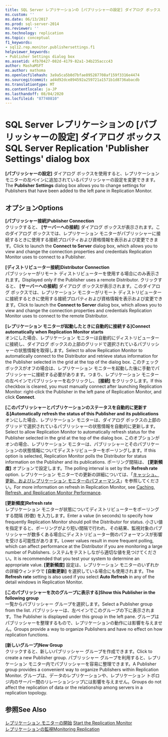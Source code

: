 ```yaml
---
title: SQL Server レプリケーションの [パブリッシャーの設定] ダイアログ ボックス | Microsoft Docs
ms.custom: ''
ms.date: 06/13/2017
ms.prod: sql-server-2014
ms.reviewer: ''
ms.technology: replication
ms.topic: conceptual
f1_keywords:
- sql12.rep.monitor.publishersettings.f1
helpviewer_keywords:
- Publisher Settings dialog box
ms.assetid: 4fb70427-082d-4179-82a1-34b235accc43
author: MashaMSFT
ms.author: mathoma
ms.openlocfilehash: 3a9a5ca5b0d7bfae895287708af159f3316e4474
ms.sourcegitcommit: ad4d92dce894592a259721a1571b1d8736abacdb
ms.translationtype: MT
ms.contentlocale: ja-JP
ms.lasthandoff: 08/04/2020
ms.locfileid: "87740810"
---
```

# <a name="sql-server-replication-publisher-settings-dialog-box"></a><span data-ttu-id="f2553-102">SQL Server レプリケーションの [パブリッシャーの設定] ダイアログ ボックス</span><span class="sxs-lookup"><span data-stu-id="f2553-102">SQL Server Replication 'Publisher Settings' dialog box</span></span>
  <span data-ttu-id="f2553-103">**[パブリッシャーの設定]** ダイアログ ボックスを使用すると、レプリケーション モニターの左ペインに追加されているパブリッシャーの設定を変更できます。</span><span class="sxs-lookup"><span data-stu-id="f2553-103">The **Publisher Settings** dialog box allows you to change settings for Publishers that have been added to the left pane in Replication Monitor.</span></span>  
  
## <a name="options"></a><span data-ttu-id="f2553-104">オプション</span><span class="sxs-lookup"><span data-stu-id="f2553-104">Options</span></span>  
 <span data-ttu-id="f2553-105">**[パブリッシャー接続]**</span><span class="sxs-lookup"><span data-stu-id="f2553-105">**Publisher Connection**</span></span>  
 <span data-ttu-id="f2553-106">クリックすると、 **[サーバーへの接続]** ダイアログ ボックスが表示されます。このダイアログ ボックスでは、レプリケーション モニターがパブリッシャーに接続するときに使用する接続プロパティおよび資格情報を表示および変更できます。</span><span class="sxs-lookup"><span data-stu-id="f2553-106">Click to launch the **Connect to Server** dialog box, which allows you to view and change the connection properties and credentials Replication Monitor uses to connect to a Publisher.</span></span>  
  
 <span data-ttu-id="f2553-107">**[ディストリビューター接続]**</span><span class="sxs-lookup"><span data-stu-id="f2553-107">**Distributor Connection**</span></span>  
 <span data-ttu-id="f2553-108">パブリッシャーがリモート ディストリビューターを使用する場合にのみ表示されます。</span><span class="sxs-lookup"><span data-stu-id="f2553-108">Displayed only if the Publisher uses a remote Distributor.</span></span> <span data-ttu-id="f2553-109">クリックすると、 **[サーバーへの接続]** ダイアログ ボックスが表示されます。このダイアログ ボックスでは、レプリケーション モニターがリモート ディストリビューターに接続するときに使用する接続プロパティおよび資格情報を表示および変更できます。</span><span class="sxs-lookup"><span data-stu-id="f2553-109">Click to launch the **Connect to Server** dialog box, which allows you to view and change the connection properties and credentials Replication Monitor uses to connect to the remote Distributor.</span></span>  
  
 <span data-ttu-id="f2553-110">**[レプリケーション モニターが起動したときに自動的に接続する]**</span><span class="sxs-lookup"><span data-stu-id="f2553-110">**Connect automatically when Replication Monitor starts**</span></span>  
 <span data-ttu-id="f2553-111">オンにした場合、レプリケーション モニターは自動的にディストリビューターに接続し、ダイアログ ボックスの上部のグリッドで選択されているパブリッシャーの状態情報を取得します。</span><span class="sxs-lookup"><span data-stu-id="f2553-111">Select to allow Replication Monitor to automatically connect to the Distributor and retrieve status information for the Publisher selected in the grid at the top of the dialog box.</span></span> <span data-ttu-id="f2553-112">このチェック ボックスがオフの場合は、レプリケーション モニターを起動した後に手動でパブリッシャーに接続する必要があります。つまり、レプリケーション モニターの左ペインでパブリッシャーを右クリックし、 **[接続]** をクリックします。</span><span class="sxs-lookup"><span data-stu-id="f2553-112">If this checkbox is cleared, you must manually connect after launching Replication Monitor: right-click the Publisher in the left pane of Replication Monitor, and click **Connect**.</span></span>  
  
 <span data-ttu-id="f2553-113">**[このパブリッシャーとパブリケーションのステータスを自動的に更新する]**</span><span class="sxs-lookup"><span data-stu-id="f2553-113">**Automatically refresh the status of this Publisher and its publications**</span></span>  
 <span data-ttu-id="f2553-114">オンにした場合、レプリケーション モニターは、ダイアログ ボックスの上部のグリッドで選択されているパブリッシャーの状態情報を自動的に更新します。</span><span class="sxs-lookup"><span data-stu-id="f2553-114">Select to allow Replication Monitor to automatically refresh status for the Publisher selected in the grid at the top of the dialog box.</span></span> <span data-ttu-id="f2553-115">このオプションがオンの場合、レプリケーション モニターは、パブリッシャーとそのパブリケーションの状態情報についてディストリビューターをポーリングします。</span><span class="sxs-lookup"><span data-stu-id="f2553-115">If this option is selected, Replication Monitor polls the Distributor for status information on the Publisher and its publications.</span></span> <span data-ttu-id="f2553-116">ポーリング間隔は、 **[更新頻度]** オプションで設定します。</span><span class="sxs-lookup"><span data-stu-id="f2553-116">The polling interval is set by the **Refresh rate** option.</span></span> <span data-ttu-id="f2553-117">レプリケーション モニターでの更新の詳細については、「[キャッシュ、更新、およびレプリケーション モニターのパフォーマンス](monitor/caching-refresh-and-replication-monitor-performance.md)」を参照してください。</span><span class="sxs-lookup"><span data-stu-id="f2553-117">For more information on refresh in Replication Monitor, see [Caching, Refresh, and Replication Monitor Performance](monitor/caching-refresh-and-replication-monitor-performance.md).</span></span>  
  
 <span data-ttu-id="f2553-118">**[更新頻度]**</span><span class="sxs-lookup"><span data-stu-id="f2553-118">**Refresh rate**</span></span>  
 <span data-ttu-id="f2553-119">レプリケーション モニターが状態についてディストリビューターをポーリングする間隔 (秒数) を入力します。</span><span class="sxs-lookup"><span data-stu-id="f2553-119">Enter a value (in seconds) to specify how frequently Replication Monitor should poll the Distributor for status.</span></span> <span data-ttu-id="f2553-120">小さい値を指定すると、ポーリングがより短い間隔で行われ、その結果、監視対象のパブリッシャーが数多くある場合にディストリビューター側のパフォーマンスが影響を受ける可能性があります。</span><span class="sxs-lookup"><span data-stu-id="f2553-120">Lower values result in more frequent polling, which can affect performance at the Distributor if you are monitoring a large number of Publishers.</span></span> <span data-ttu-id="f2553-121">システムをテストしながら適切な値を見つけてください。</span><span class="sxs-lookup"><span data-stu-id="f2553-121">It is recommended that you test your system to determine an appropriate value.</span></span> <span data-ttu-id="f2553-122">**[更新頻度]** 設定は、レプリケーション モニターのいずれかの詳細ウィンドウで **[自動更新]** を選択している場合にも使用されます。</span><span class="sxs-lookup"><span data-stu-id="f2553-122">The **Refresh rate** setting is also used if you select **Auto Refresh** in any of the detail windows in Replication Monitor.</span></span>  
  
 <span data-ttu-id="f2553-123">**[このパブリッシャーを次のグループに表示する]**</span><span class="sxs-lookup"><span data-stu-id="f2553-123">**Show this Publisher in the following group**</span></span>  
 <span data-ttu-id="f2553-124">一覧からパブリッシャー グループを選択します。</span><span class="sxs-lookup"><span data-stu-id="f2553-124">Select a Publisher group from the list.</span></span> <span data-ttu-id="f2553-125">パブリッシャーは、左ペインでこのグループの下に表示されます。</span><span class="sxs-lookup"><span data-stu-id="f2553-125">The Publisher is displayed under this group in the left pane.</span></span> <span data-ttu-id="f2553-126">グループはパブリッシャーを整理するもので、レプリケーションの動作には影響を与えません。</span><span class="sxs-lookup"><span data-stu-id="f2553-126">Groups provide a way to organize Publishers and have no effect on how replication functions.</span></span>  
  
 <span data-ttu-id="f2553-127">**[新しいグループ]**</span><span class="sxs-lookup"><span data-stu-id="f2553-127">**New Group**</span></span>  
 <span data-ttu-id="f2553-128">クリックすると、新しいパブリッシャー グループを作成できます。</span><span class="sxs-lookup"><span data-stu-id="f2553-128">Click to create a new Publisher group.</span></span> <span data-ttu-id="f2553-129">パブリッシャー グループを利用すると、レプリケーション モニター内でパブリッシャーを容易に整理できます。</span><span class="sxs-lookup"><span data-stu-id="f2553-129">A Publisher group provides a convenient way to organize Publishers within Replication Monitor.</span></span> <span data-ttu-id="f2553-130">グループは、データのレプリケーションや、レプリケーション トポロジ内のサーバー間のリレーションシップには影響を与えません。</span><span class="sxs-lookup"><span data-stu-id="f2553-130">Groups do not affect the replication of data or the relationship among servers in a replication topology.</span></span>  
  
## <a name="see-also"></a><span data-ttu-id="f2553-131">参照</span><span class="sxs-lookup"><span data-stu-id="f2553-131">See Also</span></span>  
 <span data-ttu-id="f2553-132">[レプリケーション モニターの開始](monitor/start-the-replication-monitor.md) </span><span class="sxs-lookup"><span data-stu-id="f2553-132">[Start the Replication Monitor](monitor/start-the-replication-monitor.md) </span></span>  
 [<span data-ttu-id="f2553-133">レプリケーションの監視</span><span class="sxs-lookup"><span data-stu-id="f2553-133">Monitoring Replication</span></span>](monitoring-replication.md)  
  
  

